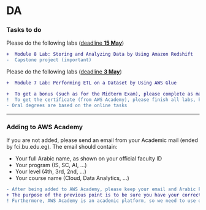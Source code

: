 # DA

### Tasks to do
Please do the following labs (<ins>deadline **15 May**</ins>)
```diff
+  Module 8 Lab: Storing and Analyzing Data by Using Amazon Redshift
-  Capstone project (important)
```

Please do the following labs (<ins>deadline **3 May**</ins>)
```diff
+  Module 7 Lab: Performing ETL on a Dataset by Using AWS Glue
```

```diff
+  To get a bonus (such as for the Midterm Exam), please complete as many labs and knowledge checks as you can.
!  To get the certificate (from AWS Academy), please finish all labs, knowledge checks, and the course assessment.
- Oral degrees are based on the online tasks
```

---

<!--
```diff
+  The next lectures will be on 29 April at "Modareg 5", Insha Allah. 
```
---
-->

<!--
### Tasks to do
-->
<!--
Please do the following labs (<ins>deadline **31 March**</ins>)
```diff
-  Module 4 Lab: Querying Data by Using Athena
```
-->

<!--
Please do the following labs (<ins>deadline **23 March**</ins>)
```diff
-  Module 2 Lab: Accessing and Analyzing Data by Using Amazon S3
```
-->

<!--
### Zoom
- https://us05web.zoom.us/j/82861851614?pwd=1KCjaJbmRJvzLje2Kab3MuZVXNMuSL.1
- Saturday 04:00 pm
-->

### Adding to AWS Academy
If you are not added, please send an email from your Academic mail (ended by fci.bu.edu.eg). The email should contain:
- Your full Arabic name, as shown on your official faculty ID
- Your program (IS, SC, AI, ...)
- Your level (4th, 3rd, 2nd, ...)
- Your course name (Cloud, Data Analytics, ...)
  
```diff
- After being added to AWS Academy, please keep your email and Arabic Full name as it is
+ The purpose of the previous point is to be sure you have your correct degrees based on your work in the course
! Furthermore, AWS Academy is an academic platform, so we need to use our Academic emails
``` 



<!--
#### Quizzes
```diff
+ "Chapter 4 Quiz" is now open. We have to solve it before 13 May.
+ "End of Course Assessment" is now open. We have to solve it before 13 May.
  - (to be able to take this assessment, we need to do the End of Course Survey first)
+ Oral degrees will depend on these online quizzes.
```
-->
<!--
```diff
+ كل عام وانتم بخير
- I will be available Today, 16 Apr, at 09:30 pm for any questions and course issues 
- At the below Zoom link, please inform all your colleagues
```
-->

<!--
#### Online Course
```diff
+ You have been added to a new online course called "IoT Fundamentals: Big Data Analytics".
- Please be sure you can access the course as there will be a quiz that we will need to solve.
+ Oral degrees will depend on the online quiz.
```
-->

<!--
#### Zoom Link
+ https://us05web.zoom.us/j/83518532308?pwd=NXNJVXRTZmQ0dnhuU3A5ODNtanBRUT09
 
## Lectures
The lectures are in the above PDF files.
-->
<!--
- **Lecture 1** 
  - File "DA-01.pdf" https://raw.githubusercontent.com/fcai-b/da/main/DA-01.pdf
-->

